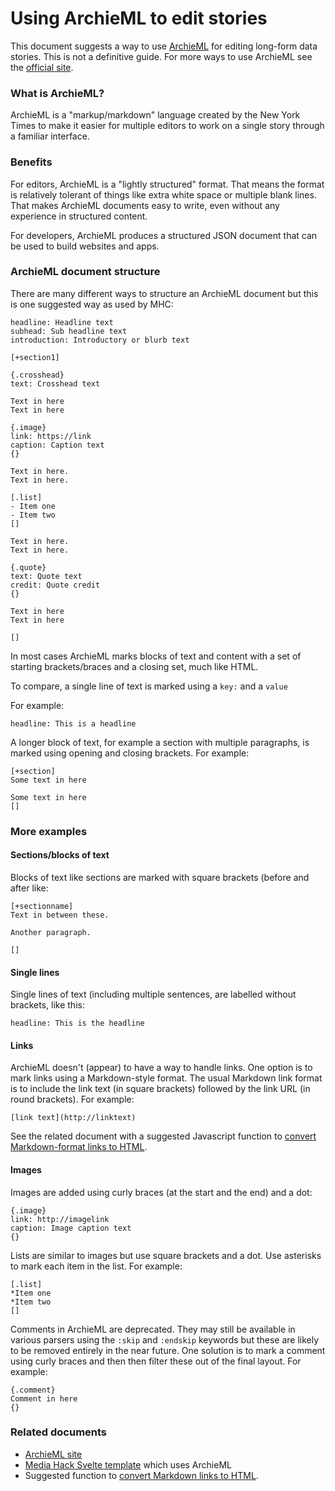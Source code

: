 # Using ArchieML to edit stories

This document suggests a way to use [ArchieML](http://archieml.org/) for editing long-form data stories. This is not a definitive guide. For more ways to use ArchieML see the [official site](http://archieml.org/).

### What is ArchieML?

ArchieML is a "markup/markdown" language created by the New York Times to make it easier for multiple editors to work on a single story through a familiar interface.

### Benefits

For editors, ArchieML is a "lightly structured" format. That means the format is relatively tolerant of things like extra white space or multiple blank lines. That makes ArchieML documents easy to write, even without any experience in structured content.

For developers, ArchieML produces a structured JSON document that can be used to build websites and apps.

### ArchieML document structure

There are many different ways to structure an ArchieML document but this is one suggested way as used by MHC:

    headline: Headline text
    subhead: Sub headline text
    introduction: Introductory or blurb text

    [+section1]

    {.crosshead}
    text: Crosshead text

    Text in here
    Text in here

    {.image}
    link: https://link
    caption: Caption text
    {}

    Text in here.
    Text in here.

    [.list]
    - Item one
    - Item two
    []

    Text in here.
    Text in here.

    {.quote}
    text: Quote text
    credit: Quote credit
    {}

    Text in here
    Text in here

    []

In most cases ArchieML marks blocks of text and content with a set of starting brackets/braces and a closing set, much like HTML.

To compare, a single line of text is marked using a `key:` and a `value`

For example:

    headline: This is a headline

A longer block of text, for example a section with multiple paragraphs, is marked using opening and closing brackets. For example:

    [+section]
    Some text in here

    Some text in here
    []

### More examples

#### Sections/blocks of text

Blocks of text like sections are marked with square brackets (before and after like:

    [+sectionname]
    Text in between these.

    Another paragraph.

    []

#### Single lines

Single lines of text (including multiple sentences, are labelled without brackets, like this:

    headline: This is the headline

#### Links

ArchieML doesn't (appear) to have a way to handle links. One option is to mark links using a Markdown-style format. The usual Markdown link format is to include the link text (in square brackets) followed by the link URL (in round brackets). For example:

    [link text](http://linktext)

See the related document with a suggested Javascript function to [convert Markdown-format links to HTML](https://github.com/mediahackza/svelte-template/blob/main/MDLINKSTOHTML.md).

#### Images

Images are added using curly braces (at the start and the end) and a dot:

    {.image}
    link: http://imagelink
    caption: Image caption text
    {}

Lists are similar to images but use square brackets and a dot. Use asterisks to mark each item in the list. For example:

    [.list]
    *Item one
    *Item two
    []

Comments in ArchieML are deprecated. They may still be available in various parsers using the `:skip` and `:endskip` keywords but these are likely to be removed entirely in the near future. One solution is to mark a comment using curly braces and then then filter these out of the final layout. For example:

    {.comment}
    Comment in here
    {}

### Related documents

- [ArchieML site](http://archieml.org/)
- [Media Hack Svelte template](https://github.com/mediahackza/svelte-template) which uses ArchieML
- Suggested function to [convert Markdown links to HTML](https://github.com/mediahackza/svelte-template/blob/main/MDLINKSTOHTML.md).
